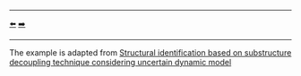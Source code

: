 ***
[⬅️](../046/README.md "Previous example")
[➡️](../048/README.md "Next example")
***

The example is adapted from [Structural identification based on substructure decoupling technique considering uncertain dynamic model](https://doi.org/10.1016/j.ymssp.2024.111957)

